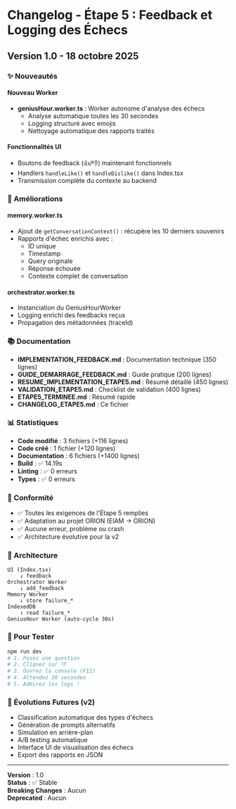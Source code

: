 # Changelog - Étape 5 : Feedback et Logging des Échecs

## Version 1.0 - 18 octobre 2025

### ✨ Nouveautés

#### Nouveau Worker
- **geniusHour.worker.ts** : Worker autonome d'analyse des échecs
  - Analyse automatique toutes les 30 secondes
  - Logging structuré avec emojis
  - Nettoyage automatique des rapports traités

#### Fonctionnalités UI
- Boutons de feedback (👍/👎) maintenant fonctionnels
- Handlers `handleLike()` et `handleDislike()` dans Index.tsx
- Transmission complète du contexte au backend

### 🔧 Améliorations

#### memory.worker.ts
- Ajout de `getConversationContext()` : récupère les 10 derniers souvenirs
- Rapports d'échec enrichis avec :
  - ID unique
  - Timestamp
  - Query originale
  - Réponse échouée
  - Contexte complet de conversation

#### orchestrator.worker.ts
- Instanciation du GeniusHourWorker
- Logging enrichi des feedbacks reçus
- Propagation des métadonnées (traceId)

### 📚 Documentation

- **IMPLEMENTATION_FEEDBACK.md** : Documentation technique (350 lignes)
- **GUIDE_DEMARRAGE_FEEDBACK.md** : Guide pratique (200 lignes)
- **RESUME_IMPLEMENTATION_ETAPE5.md** : Résumé détaillé (450 lignes)
- **VALIDATION_ETAPE5.md** : Checklist de validation (400 lignes)
- **ETAPE5_TERMINEE.md** : Résumé rapide
- **CHANGELOG_ETAPE5.md** : Ce fichier

### 📊 Statistiques

- **Code modifié** : 3 fichiers (+116 lignes)
- **Code créé** : 1 fichier (+120 lignes)
- **Documentation** : 6 fichiers (+1400 lignes)
- **Build** : ✅ 14.19s
- **Linting** : ✅ 0 erreurs
- **Types** : ✅ 0 erreurs

### 🎯 Conformité

- ✅ Toutes les exigences de l'Étape 5 remplies
- ✅ Adaptation au projet ORION (EIAM → ORION)
- ✅ Aucune erreur, problème ou crash
- ✅ Architecture évolutive pour la v2

### 🔄 Architecture

```
UI (Index.tsx)
    ↓ feedback
Orchestrator Worker
    ↓ add_feedback
Memory Worker
    ↓ store failure_*
IndexedDB
    ↑ read failure_*
GeniusHour Worker (auto-cycle 30s)
```

### 🚀 Pour Tester

```bash
npm run dev
# 1. Posez une question
# 2. Cliquez sur 👎
# 3. Ouvrez la console (F12)
# 4. Attendez 30 secondes
# 5. Admirez les logs !
```

### 🔮 Évolutions Futures (v2)

- Classification automatique des types d'échecs
- Génération de prompts alternatifs
- Simulation en arrière-plan
- A/B testing automatique
- Interface UI de visualisation des échecs
- Export des rapports en JSON

---

**Version** : 1.0  
**Status** : ✅ Stable  
**Breaking Changes** : Aucun  
**Deprecated** : Aucun
